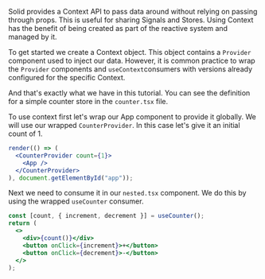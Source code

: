 Solid provides a Context API to pass data around without relying on passing through props. This is useful for sharing Signals and Stores. Using Context has the benefit of being created as part of the reactive system and managed by it.

To get started we create a Context object. This object contains a `Provider` component used to inject our data. However, it is common practice to wrap the `Provider` components and `useContext`consumers with versions already configured for the specific Context.

And that's exactly what we have in this tutorial. You can see the definition for a simple counter store in the `counter.tsx` file.

To use context first let's wrap our App component to provide it globally. We will use our wrapped `CounterProvider`. In this case let's give it an initial count of 1.

```jsx
render(() => (
  <CounterProvider count={1}>
    <App />
  </CounterProvider>
), document.getElementById("app"));
```

Next we need to consume it in our `nested.tsx` component. We do this by using the wrapped `useCounter` consumer.

```jsx
const [count, { increment, decrement }] = useCounter();
return (
  <>
    <div>{count()}</div>
    <button onClick={increment}>+</button>
    <button onClick={decrement}>-</button>
  </>
);
```